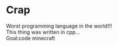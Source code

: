 # Crap
Worst programming language in the world!!!                                 
This thing was written in cpp...                                
Goal:code minecraft                              
